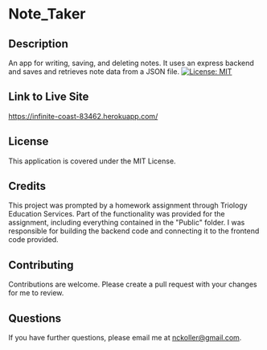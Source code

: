 # Note_Taker

## Description

An app for writing, saving, and deleting notes. It uses an express backend and saves and retrieves note data from a JSON file. [![License: MIT](https://img.shields.io/badge/License-MIT-yellow.svg)](https://opensource.org/licenses/MIT)

## Link to Live Site

https://infinite-coast-83462.herokuapp.com/

## License

This application is covered under the MIT License.

## Credits

This project was prompted by a homework assignment through Triology Education Services. Part of the functionality was provided for the assignment, including everything contained in the "Public" folder. I was responsible for building the backend code and connecting it to the frontend code provided.

## Contributing

Contributions are welcome. Please create a pull request with your changes for me to review.

## Questions

If you have further questions, please email me at nckoller@gmail.com.

